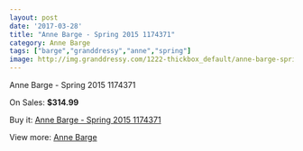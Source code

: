 ```yaml
---
layout: post
date: '2017-03-28'
title: "Anne Barge - Spring 2015 1174371"
category: Anne Barge
tags: ["barge","granddressy","anne","spring"]
image: http://img.granddressy.com/1222-thickbox_default/anne-barge-spring-2015-1174371.jpg
---
```

Anne Barge - Spring 2015 1174371

On Sales: **$314.99**
<a href="https://www.granddressy.com/en/anne-barge/925-anne-barge-spring-2015-1174371.html"><amp-img layout="responsive" width="600" height="600" src="//img.granddressy.com/1222-thickbox_default/anne-barge-spring-2015-1174371.jpg" alt="Anne Barge - Spring 2015 1174371 0" /></a>

Buy it: [Anne Barge - Spring 2015 1174371](https://www.granddressy.com/en/anne-barge/925-anne-barge-spring-2015-1174371.html "Anne Barge - Spring 2015 1174371")

View more: [Anne Barge](https://www.granddressy.com/en/55-anne-barge "Anne Barge")